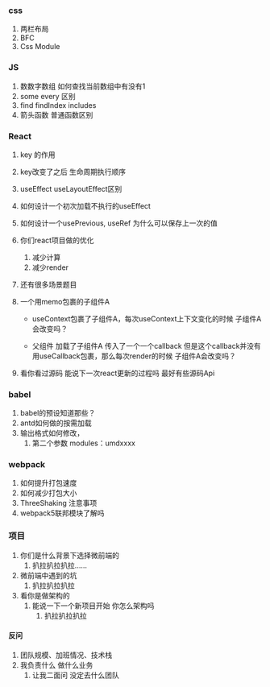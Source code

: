 ### css

1. 两栏布局
2. BFC
3. Css  Module

### JS

1. 数数字数组 如何查找当前数组中有没有1
2. some every 区别
3. find findIndex includes
4. 箭头函数 普通函数区别

### React

1. key 的作用

2. key改变了之后 生命周期执行顺序

3. useEffect useLayoutEffect区别

4. 如何设计一个初次加载不执行的useEffect

5. 如何设计一个usePrevious, useRef  为什么可以保存上一次的值

6. 你们react项目做的优化 

   1. 减少计算
   2. 减少render

7. 还有很多场景题目

8. 一个用memo包裹的子组件A

   - useContext包裹了子组件A，每次useContext上下文变化的时候 子组件A会改变吗？

   - 父组件 加载了子组件A 传入了一个一个callback 但是这个callback并没有用useCallback包裹，那么每次render的时候 子组件A会改变吗？

9. 看你看过源码 能说下一次react更新的过程吗 最好有些源码Api

### babel

1. babel的预设知道那些？
2. antd如何做的按需加载
3. 输出格式如何修改，
   1. 第二个参数 modules：umdxxxx

### webpack

1. 如何提升打包速度
2. 如何减少打包大小
3. ThreeShaking 注意事项
4. webpack5联邦模块了解吗

### 项目

1. 你们是什么背景下选择微前端的
   1. 扒拉扒拉扒拉......
2. 微前端中遇到的坑
   1. 扒拉扒拉扒拉
3. 看你是做架构的
   1. 能说一下一个新项目开始 你怎么架构吗 
      1. 扒拉扒拉扒拉

#### 反问

1. 团队规模、加班情况、技术栈
2. 我负责什么 做什么业务
   1. 让我二面问 没定去什么团队